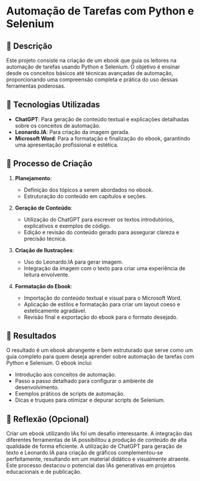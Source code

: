 # Automação de Tarefas com Python e Selenium

## 📒 Descrição
Este projeto consiste na criação de um ebook que guia os leitores na automação de tarefas usando Python e Selenium. O objetivo é ensinar desde os conceitos básicos até técnicas avançadas de automação, proporcionando uma compreensão completa e prática do uso dessas ferramentas poderosas.

## 🤖 Tecnologias Utilizadas
- **ChatGPT**: Para geração de conteúdo textual e explicações detalhadas sobre os conceitos de automação.
- **Leonardo.IA**: Para criação da imagem gerada.
- **Microsoft Word**: Para a formatação e finalização do ebook, garantindo uma apresentação profissional e estética.

## 🧐 Processo de Criação
1. **Planejamento**:
   - Definição dos tópicos a serem abordados no ebook.
   - Estruturação do conteúdo em capítulos e seções.

2. **Geração de Conteúdo**:
   - Utilização do ChatGPT para escrever os textos introdutórios, explicativos e exemplos de código.
   - Edição e revisão do conteúdo gerado para assegurar clareza e precisão técnica.

3. **Criação de Ilustrações**:
   - Uso do Leonardo.IA para gerar imagem.
   - Integração da imagem com o texto para criar uma experiência de leitura envolvente.

4. **Formatação do Ebook**:
   - Importação do conteúdo textual e visual para o Microsoft Word.
   - Aplicação de estilos e formatação para criar um layout coeso e esteticamente agradável.
   - Revisão final e exportação do ebook para o formato desejado.

## 🚀 Resultados
O resultado é um ebook abrangente e bem estruturado que serve como um guia completo para quem deseja aprender sobre automação de tarefas com Python e Selenium. O ebook inclui:

- Introdução aos conceitos de automação.
- Passo a passo detalhado para configurar o ambiente de desenvolvimento.
- Exemplos práticos de scripts de automação.
- Dicas e truques para otimizar e depurar scripts de Selenium.

## 💭 Reflexão (Opcional)
Criar um ebook utilizando IAs foi um desafio interessante. A integração das diferentes ferramentas de IA possibilitou a produção de conteúdo de alta qualidade de forma eficiente. A utilização de ChatGPT para geração de texto e Leonardo.IA para criação de gráficos complementou-se perfeitamente, resultando em um material didático e visualmente atraente. Este processo destacou o potencial das IAs generativas em projetos educacionais e de publicação.

